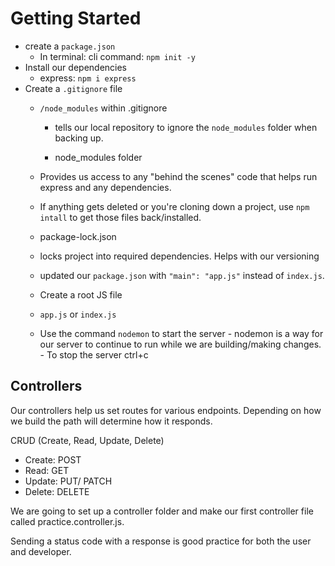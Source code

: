 # Getting Started
- create a `package.json` 
  - In terminal: cli command: `npm init -y`
- Install our dependencies
  - express: `npm i express`
- Create a `.gitignore` file
  - `/node_modules` within .gitignore
    - tells our local repository to ignore the `node_modules` folder when backing up.

    - node_modules folder
  - Provides us access to any "behind the scenes" code that helps run express and any dependencies.
  - If anything gets deleted or you're cloning down a project, use `npm intall` to get those files back/installed.

  - package-lock.json
  - locks project into required dependencies. Helps with our versioning
  - updated our `package.json` with `"main": "app.js"` instead of `index.js`.

  - Create a root JS file
  - `app.js` or `index.js`

  - Use the command `nodemon` to start the server
        - nodemon is a way for our server to continue to run while we are building/making changes.
        - To stop the server ctrl+c

## Controllers
Our controllers help us set routes for various endpoints. Depending on how we build the path will determine how it responds.

CRUD (Create, Read, Update, Delete)
- Create: POST
- Read: GET
- Update: PUT/ PATCH
- Delete: DELETE

We are going to set up a controller folder and make our first controller file called practice.controller.js.

Sending a status code with a response is good practice for both the user and developer.

